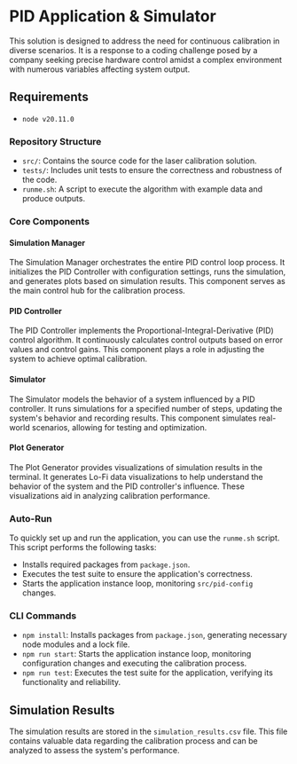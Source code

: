 # PID Application & Simulator

This solution is designed to address the need for continuous calibration in diverse scenarios. It is a response to a coding challenge posed by a company seeking precise hardware control amidst a complex environment with numerous variables affecting system output.

## Requirements

- `node v20.11.0`

### Repository Structure

- `src/`: Contains the source code for the laser calibration solution.
- `tests/`: Includes unit tests to ensure the correctness and robustness of the code.
- `runme.sh`: A script to execute the algorithm with example data and produce outputs.

### Core Components

#### Simulation Manager

The Simulation Manager orchestrates the entire PID control loop process. It initializes the PID Controller with configuration settings, runs the simulation, and generates plots based on simulation results. This component serves as the main control hub for the calibration process.

#### PID Controller

The PID Controller implements the Proportional-Integral-Derivative (PID) control algorithm. It continuously calculates control outputs based on error values and control gains. This component plays a role in adjusting the system to achieve optimal calibration.

#### Simulator

The Simulator models the behavior of a system influenced by a PID controller. It runs simulations for a specified number of steps, updating the system's behavior and recording results. This component simulates real-world scenarios, allowing for testing and optimization.

#### Plot Generator

The Plot Generator provides visualizations of simulation results in the terminal. It generates Lo-Fi data visualizations to help understand the behavior of the system and the PID controller's influence. These visualizations aid in analyzing calibration performance.

### Auto-Run

To quickly set up and run the application, you can use the `runme.sh` script. This script performs the following tasks:

- Installs required packages from `package.json`.
- Executes the test suite to ensure the application's correctness.
- Starts the application instance loop, monitoring `src/pid-config` changes.

### CLI Commands

- `npm install`: Installs packages from `package.json`, generating necessary node modules and a lock file.
- `npm run start`: Starts the application instance loop, monitoring configuration changes and executing the calibration process.
- `npm run test`: Executes the test suite for the application, verifying its functionality and reliability.

## Simulation Results

The simulation results are stored in the `simulation_results.csv` file. This file contains valuable data regarding the calibration process and can be analyzed to assess the system's performance.
